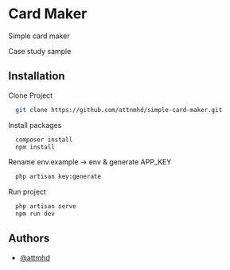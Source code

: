 # Card Maker

Simple card maker

Case study sample

## Installation

Clone Project

```bash
  git clone https://github.com/attnmhd/simple-card-maker.git
```

Install packages

```bash
  composer install
  npm install
```

Rename env.example -> env & generate APP_KEY

```bash
  php artisan key:generate
```

Run project

```bash
  php artisan serve
  npm run dev
```

## Authors

-   [@attmhd](https://github.com/attnmhd/)

